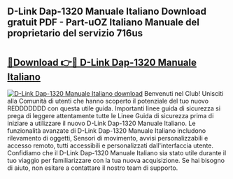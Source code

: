 ## D-Link Dap-1320 Manuale Italiano Download gratuit PDF - Part-uOZ Italiano Manuale del proprietario del servizio 716us

# <h2><a href="http://dfgds1.blite.top/?on=D-Link+Dap-1320+Manuale+Italiano">🔗Download 👉🔴 D-Link Dap-1320 Manuale Italiano</a></h2>

[![D-Link Dap-1320 Manuale Italiano download](https://i.imgur.com/lujVjoI.png)](http://dfgds1.blite.top/?on=D-Link+Dap-1320+Manuale+Italiano)
Benvenuti nel Club! Unisciti alla Comunità di utenti che hanno scoperto il potenziale del tuo nuovo REDDDDDDD con questa utile guida. Importanti linee guida di sicurezza si prega di leggere attentamente tutte le Linee Guida di sicurezza prima di iniziare a utilizzare il nuovo D-Link Dap-1320 Manuale Italiano. Le funzionalità avanzate di D-Link Dap-1320 Manuale Italiano includono rilevamento di oggetti, Sensori di movimento, avvisi personalizzabili e accesso remoto, tutti accessibili e personalizzati dall'interfaccia utente. Confidiamo che il D-Link Dap-1320 Manuale Italiano sia stato utile durante il tuo viaggio per familiarizzare con la tua nuova acquisizione. Se hai bisogno di aiuto, non esitare a contattare il nostro team di supporto.
